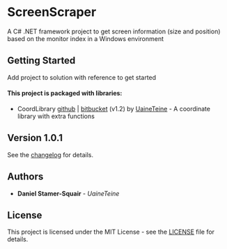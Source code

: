# ScreenScraper

A C# .NET framework project to get screen information (size and position) based on the monitor index in a Windows environment

## Getting Started

Add project to solution with reference to get started

#### This project is packaged with libraries:

* CoordLibrary [github](https://github.com/uaineteine/Coord) | [bitbucket](https://bitbucket.org/uaineteinestudio/coordlibrary/) (v1.2) by [UaineTeine](https://bitbucket.org/uaineteinestudio/) - A coordinate library with extra functions

## Version 1.0.1

See the [changelog](changelog.txt) for details.

## Authors

* **Daniel Stamer-Squair** - *UaineTeine*

## License

This project is licensed under the MIT License - see the [LICENSE](LICENSE) file for details.

